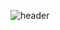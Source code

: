
![header](https://capsule-render.vercel.app/api?type=cylinder&color0=43cea2&color100=185a9d&gradIdx=2&text=f7f5f5&textBg=282829&height=200&text=Hi!%20Here%20is%20Yuna's%20GitHub%20👋&fontColor=3D210D&animation=twinkling&fontSize=35&fontAlignY=40&fontAlign=70)
